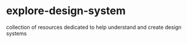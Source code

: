 # explore-design-system
collection of resources dedicated to help understand and create design systems
